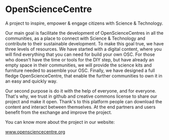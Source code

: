 # OpenScienceCentre
A project to inspire, empower &amp; engage citizens with Science &amp; Technology.

Our main goal is facilitate the development of OpenScienceCentres in all the communities, as a place to connect with Science & Technology and contribute to their sustainable development. To make this goal true, we have three levels of resources. We have started with a digital content, where you will find everything that you can need for build your own OSC. For those who doesn't have the time or tools for the DIY step, but have already an empty space in their communities, we will provide the science kits and furniture needed to assemble your OSC. Finally, we have designed a full fledge OpenScienceCentre, that enable the further communities to own it in an easy and quickly way.

Our second purpose is do it with the help of everyone, and for everyone. That's why, we trust in github and creative commons license to share our project and make it open. Thank's to this platform people can download the content and interact between themselves. At the end partners and users benefit from the exchange and improve the project.

You can know more about the project in our website:

www.opensciencecentre.org
